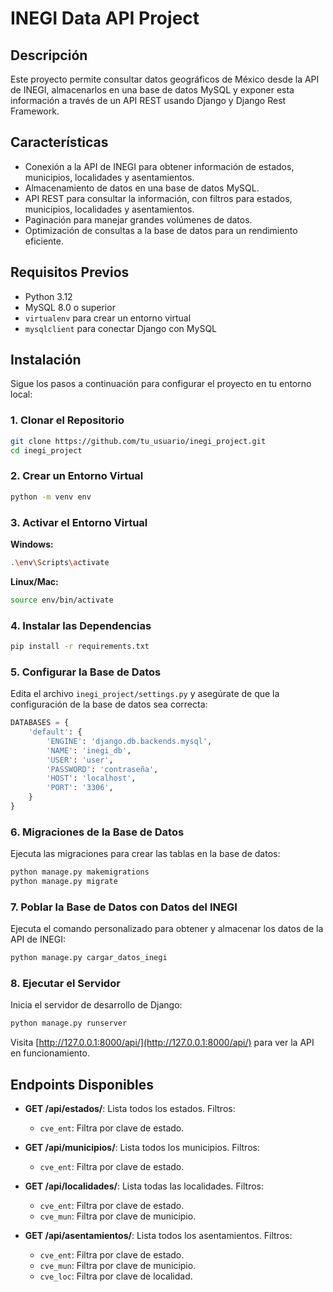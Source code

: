 # INEGI Data API Project

## Descripción
Este proyecto permite consultar datos geográficos de México desde la API de INEGI, almacenarlos en una base de datos MySQL y exponer esta información a través de un API REST usando Django y Django Rest Framework. 

## Características
- Conexión a la API de INEGI para obtener información de estados, municipios, localidades y asentamientos.
- Almacenamiento de datos en una base de datos MySQL.
- API REST para consultar la información, con filtros para estados, municipios, localidades y asentamientos.
- Paginación para manejar grandes volúmenes de datos.
- Optimización de consultas a la base de datos para un rendimiento eficiente.

## Requisitos Previos
- Python 3.12
- MySQL 8.0 o superior
- `virtualenv` para crear un entorno virtual
- `mysqlclient` para conectar Django con MySQL

## Instalación
Sigue los pasos a continuación para configurar el proyecto en tu entorno local:

### 1. Clonar el Repositorio
```bash
git clone https://github.com/tu_usuario/inegi_project.git
cd inegi_project
```

### 2. Crear un Entorno Virtual
```bash
python -m venv env
```

### 3. Activar el Entorno Virtual
**Windows:**
```bash
.\env\Scripts\activate
```
**Linux/Mac:**
```bash
source env/bin/activate
```

### 4. Instalar las Dependencias
```bash
pip install -r requirements.txt
```

### 5. Configurar la Base de Datos
Edita el archivo `inegi_project/settings.py` y asegúrate de que la configuración de la base de datos sea correcta:

```python
DATABASES = {
    'default': {
        'ENGINE': 'django.db.backends.mysql',
        'NAME': 'inegi_db',
        'USER': 'user',  
        'PASSWORD': 'contraseña', 
        'HOST': 'localhost',  
        'PORT': '3306',  
    }
}
```

### 6. Migraciones de la Base de Datos
Ejecuta las migraciones para crear las tablas en la base de datos:

```bash
python manage.py makemigrations
python manage.py migrate
```

### 7. Poblar la Base de Datos con Datos del INEGI
Ejecuta el comando personalizado para obtener y almacenar los datos de la API de INEGI:

```bash
python manage.py cargar_datos_inegi
```

### 8. Ejecutar el Servidor
Inicia el servidor de desarrollo de Django:

```bash
python manage.py runserver
```

Visita [http://127.0.0.1:8000/api/](http://127.0.0.1:8000/api/) para ver la API en funcionamiento.

## Endpoints Disponibles

- **GET /api/estados/**: Lista todos los estados. Filtros:
  - `cve_ent`: Filtra por clave de estado.
  
- **GET /api/municipios/**: Lista todos los municipios. Filtros:
  - `cve_ent`: Filtra por clave de estado.
  
- **GET /api/localidades/**: Lista todas las localidades. Filtros:
  - `cve_ent`: Filtra por clave de estado.
  - `cve_mun`: Filtra por clave de municipio.
  
- **GET /api/asentamientos/**: Lista todos los asentamientos. Filtros:
  - `cve_ent`: Filtra por clave de estado.
  - `cve_mun`: Filtra por clave de municipio.
  - `cve_loc`: Filtra por clave de localidad.

